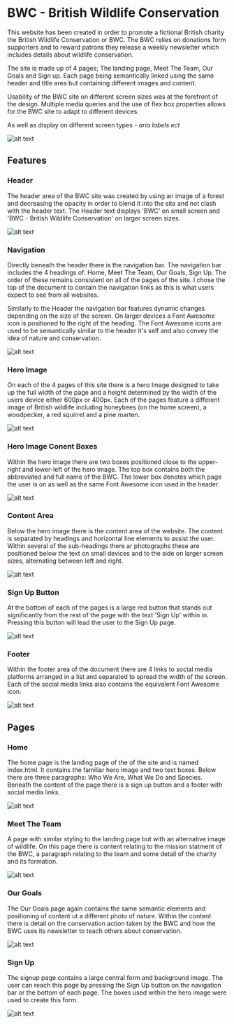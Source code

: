 # BWC - British Wildlife Conservation

This website has been created in order to promote a fictional British charity the British Wildlife Conservation or BWC. The BWC relies on donations form supporters and to reward patrons they release a weekly newsletter which includes details about wildlife conservation. 

The site is made up of 4 pages; The landing page, Meet The Team, Our Goals and Sign up. Each page being semantically linked using the same header and title area but containing different images and content. 

Usability of the BWC site on different screen sizes was at the forefront of the design. Multiple media queries and the use of flex box properties allows for the BWC site to adapt to different devices. 

As well as display on different screen types - *aria labels ect*

![alt text](./assets/readme-images/am-i-responsive-readme.jpg)

## Features

### Header
The header area of the BWC site was created by using an image of a forest and decreasing the opacity in order to blend it into the site and not clash with the header text. The Header text displays 'BWC' on small screen and 'BWC - British Wildlife Conservation' on larger screen sizes. 

![alt text](./assets/readme-images/header-readme.jpg)

### Navigation
Directly beneath the header there is the navigation bar. The navigation bar includes the 4 headings of: Home, Meet The Team, Our Goals, Sign Up. The order of these remains consistent on all of the pages of the site. I chose the top of the document to contain the navigation links as this is what users expect to see from all websites. 

Similarly to the Header the navigation bar features dynamic changes depending on the size of the screen. On larger devices a Font Awesome icon is positioned to the right of the heading. The Font Awesome icons are used to be semantically similar to the header it's self and also convey the idea of nature and conservation. 

![alt text](./assets/readme-images/nav-bar-readme.jpg)

### Hero Image 
On each of the 4 pages of this site there is a hero Image designed to take up the full width of the page and a height determined by the width of the users device either 600px or 400px. Each of the pages feature a different image of British wildlife including honeybees (on the home screen), a woodpecker, a red squirrel and a pine marten. 

![alt text](./assets/readme-images/hero-image-readme.jpg)

### Hero Image Conent Boxes
Within the hero image there are two boxes positioned close to the upper-right and lower-left of the hero image. The top box contains both the abbreviated and full name of the BWC. The lower box denotes which page the user is on as well as the same Font Awesome icon used in the header. 

![alt text](./assets/readme-images/hero-image-readme-1.jpg)

### Content Area
Below the hero image there is the content area of the website. The content is separated by headings and horizontal line elements to assist the user. Within several of the sub-headings there ar photographs these are positioned below the text on small devices and to the side on larger screen sizes, alternating between left and right.

![alt text](./assets/readme-images/content-readme.jpg)

### Sign Up Button
At the bottom of each of the pages is a large red button that stands out significantly from the rest of the page with the text 'Sign Up' within in. Pressing this button will lead the user to the Sign Up page. 

![alt text](./assets/readme-images/signup-readme.jpg)

### Footer
Within the footer area of the document there are 4 links to social media platforms arranged in a list and separated to spread the width of the screen. Each of the social media links also contains the equivalent Font Awesome icon. 

![alt text](./assets/readme-images/footer.readme.jpg)

## Pages

### Home
The home page is the landing page of the of the site and is named index.html. It contains the familiar hero image and two text boxes. Below there are three paragraphs: Who We Are, What We Do and Species. Beneath the content of the page there is a sign up button and a footer with social media links. 

![alt text](./assets/readme-images/home.readme.jpg)

### Meet The Team
A page with similar styling to the landing page but with an alternative image of wildlife. On this page there is content relating to the mission statment of the BWC, a paragraph relating to the team and some detail of the charity and its formation. 

![alt text](./assets/readme-images/meet-the-team-readme.jpg)

### Our Goals 
The Our Goals page again contains the same semantic elements and positioning of content ut a different photo of nature. Within the content there is detail on the conservation action taken by the BWC and how the BWC uses its newsletter to teach others about conservation. 

![alt text](./assets/readme-images/our-goals-readme.jpg)

### Sign Up 
The signup page contains a large central form and background image. The user can reach this page by pressing the Sign Up button on the navigation bar or the bottom of each page. The boxes used within the hero image were used to create this form. 

![alt text](./assets/readme-images/sign-up-readme.jpg)



